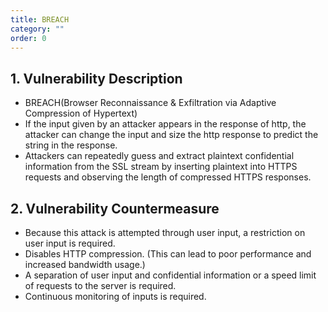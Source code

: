 ```yaml
---
title: BREACH
category: ""
order: 0
---
```


## 1. Vulnerability Description
* BREACH(Browser Reconnaissance & Exfiltration via Adaptive Compression of Hypertext)
* If the input given by an attacker appears in the response of http, the attacker can change the input and size the http response to predict the string in the response.
* Attackers can repeatedly guess and extract plaintext confidential information from the SSL stream by inserting plaintext into HTTPS requests and observing the length of compressed HTTPS responses.

## 2. Vulnerability Countermeasure
* Because this attack is attempted through user input, a restriction on user input is required.
* Disables HTTP compression. (This can lead to poor performance and increased bandwidth usage.)
* A separation of user input and confidential information or a speed limit of requests to the server is required.
* Continuous monitoring of inputs is required.
